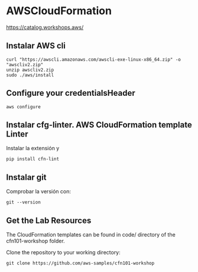 # AWSCloudFormation

https://catalog.workshops.aws/

## Instalar AWS cli

    curl "https://awscli.amazonaws.com/awscli-exe-linux-x86_64.zip" -o "awscliv2.zip"
    unzip awscliv2.zip
    sudo ./aws/install

## Configure your credentialsHeader 

    aws configure

## Instalar cfg-linter. AWS CloudFormation template Linter

Instalar la extensión y

    pip install cfn-lint

## Instalar git

Comprobar la versión con:

    git --version

## Get the Lab Resources

The CloudFormation templates can be found in code/ directory of the cfn101-workshop folder.

Clone the repository to your working directory:

    git clone https://github.com/aws-samples/cfn101-workshop    